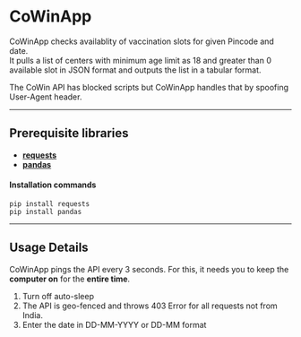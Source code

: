 # CoWinApp

CoWinApp checks availablity of vaccination slots for given Pincode and date.  
It pulls a list of centers with minimum age limit as 18 and greater than 0 available slot in JSON format and outputs the list in a tabular format.

The CoWin API has blocked scripts but CoWinApp handles that by spoofing User-Agent header.

----

## Prerequisite libraries

- **[requests](https://pypi.org/project/requests/)**
- **[pandas](https://pypi.org/project/pandas/)**

#### Installation commands
    pip install requests
    pip install pandas

----

## Usage Details
CoWinApp pings the API every 3 seconds.
For this, it needs you to keep the **computer on** for the **entire time**.

1. Turn off auto-sleep  
2. The API is geo-fenced and throws 403 Error for all requests not from India.
3. Enter the date in DD-MM-YYYY or DD-MM format
